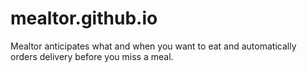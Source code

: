 # mealtor.github.io
Mealtor anticipates what and when you want to eat and automatically orders delivery before you miss a meal.
